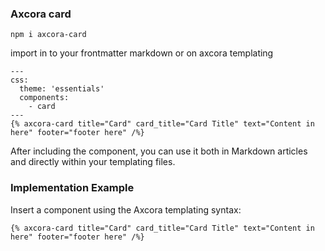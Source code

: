 ### Axcora card

```
npm i axcora-card
```

import in to your frontmatter markdown or on axcora templating
```
---
css:
  theme: 'essentials'
  components:
    - card
---
{% axcora-card title="Card" card_title="Card Title" text="Content in here" footer="footer here" /%}
```

After including the component, you can use it both in Markdown articles and directly within your templating files.

### Implementation Example
Insert a component using the Axcora templating syntax:

```
{% axcora-card title="Card" card_title="Card Title" text="Content in here" footer="footer here" /%}
```
